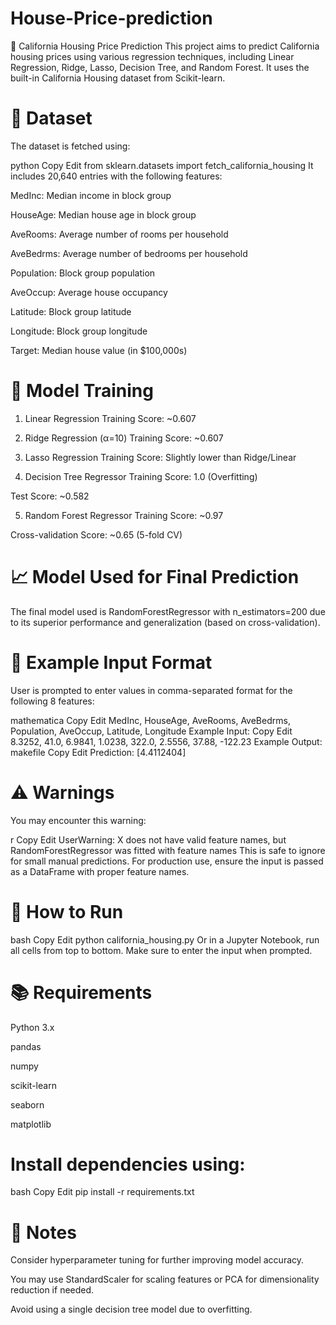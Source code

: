 # House-Price-prediction
🏡 California Housing Price Prediction
This project aims to predict California housing prices using various regression techniques, including Linear Regression, Ridge, Lasso, Decision Tree, and Random Forest. It uses the built-in California Housing dataset from Scikit-learn.

# 📁 Dataset
The dataset is fetched using:

python
Copy
Edit
from sklearn.datasets import fetch_california_housing
It includes 20,640 entries with the following features:

MedInc: Median income in block group

HouseAge: Median house age in block group

AveRooms: Average number of rooms per household

AveBedrms: Average number of bedrooms per household

Population: Block group population

AveOccup: Average house occupancy

Latitude: Block group latitude

Longitude: Block group longitude

Target: Median house value (in $100,000s)

# 🔧 Model Training
1. Linear Regression
Training Score: ~0.607

2. Ridge Regression (α=10)
Training Score: ~0.607

3. Lasso Regression
Training Score: Slightly lower than Ridge/Linear

4. Decision Tree Regressor
Training Score: 1.0 (Overfitting)

Test Score: ~0.582

5. Random Forest Regressor
Training Score: ~0.97

Cross-validation Score: ~0.65 (5-fold CV)

# 📈 Model Used for Final Prediction
The final model used is RandomForestRegressor with n_estimators=200 due to its superior performance and generalization (based on cross-validation).

# 🧪 Example Input Format
User is prompted to enter values in comma-separated format for the following 8 features:

mathematica
Copy
Edit
MedInc, HouseAge, AveRooms, AveBedrms, Population, AveOccup, Latitude, Longitude
Example Input:
Copy
Edit
8.3252, 41.0, 6.9841, 1.0238, 322.0, 2.5556, 37.88, -122.23
Example Output:
makefile
Copy
Edit
Prediction: [4.4112404]
# ⚠️ Warnings
You may encounter this warning:

r
Copy
Edit
UserWarning: X does not have valid feature names, but RandomForestRegressor was fitted with feature names
This is safe to ignore for small manual predictions. For production use, ensure the input is passed as a DataFrame with proper feature names.

# 🚀 How to Run
bash
Copy
Edit
python california_housing.py
Or in a Jupyter Notebook, run all cells from top to bottom. Make sure to enter the input when prompted.

# 📚 Requirements
Python 3.x

pandas

numpy

scikit-learn

seaborn

matplotlib

# Install dependencies using:

bash
Copy
Edit
pip install -r requirements.txt
# 📌 Notes
Consider hyperparameter tuning for further improving model accuracy.

You may use StandardScaler for scaling features or PCA for dimensionality reduction if needed.

Avoid using a single decision tree model due to overfitting.



